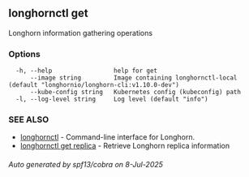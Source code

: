 ## longhornctl get

Longhorn information gathering operations

### Options

```
  -h, --help                 help for get
      --image string         Image containing longhornctl-local (default "longhornio/longhorn-cli:v1.10.0-dev")
      --kube-config string   Kubernetes config (kubeconfig) path
  -l, --log-level string     Log level (default "info")
```

### SEE ALSO

* [longhornctl](longhornctl.md)	 - Command-line interface for Longhorn.
* [longhornctl get replica](longhornctl_get_replica.md)	 - Retrieve Longhorn replica information

###### Auto generated by spf13/cobra on 8-Jul-2025
